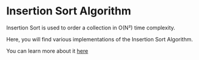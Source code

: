 # Insertion Sort Algorithm

Insertion Sort is used to order a collection in O(N²) time complexity.

Here, you will find various implementations of the Insertion Sort Algorithm.

You can learn more about it [here](https://axelvaz.notion.site/Insertion-Sort-b0be01886de24ca3b502dc44bca86d01?pvs=4)